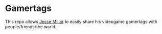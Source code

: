 # Gamertags

This repo allows [Jesse Millar](https://jessemillar.com) to easily share his videogame gamertags with people/friends/the world.
